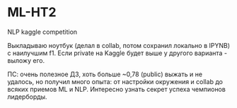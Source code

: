 # ML-HT2
NLP kaggle competition

Выкладываю ноутбук (делал в collab, потом сохранил локально в IPYNB) с наилучшим f1.
Если private на Kaggle будет выше у другого варианта - выложу его.

ПС: очень полезное ДЗ, хоть больше ~0,78 (public) выжать и не удалось, но получил много опыта: от настройки окружения и collab до всяких приемов ML и NLP. Интересно узнать секрет успеха чемпионов лидерборды.
